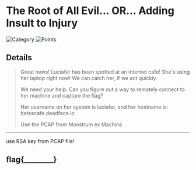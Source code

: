 # The Root of All Evil... OR... Adding Insult to Injury
![Category](http://img.shields.io/badge/Category-Exploitation-orange?style=for-the-badge) ![Points](http://img.shields.io/badge/Points-300-brightgreen?style=for-the-badge)

## Details

>Great news! Luciafer has been spotted at an internet cafe! She's using her laptop right now! We can catch her, if we act quickly.
>
>We need your help. Can you figure out a way to remotely connect to her machine and capture the flag?
>
>Her username on her system is luciafer, and her hostname is:
>batescafe.deadface.io
>
>Use the PCAP from Monstrum ex Machina
---

use RSA key from PCAP file!

## flag{________}
